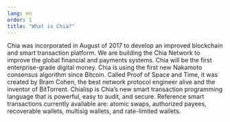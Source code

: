 ```yaml
---
lang: en
order: 1
title: "What is Chia?"
---
```


Chia was incorporated in August of 2017 to develop an improved blockchain and smart transaction platform. We are building the Chia Network to improve the global financial and payments systems. Chia will be the first enterprise-grade digital money. Chia is using the first new Nakamoto consensus algorithm since Bitcoin. Called Proof of Space and Time, it was created by Bram Cohen, the best network protocol engineer alive and the inventor of BitTorrent. Chialisp is Chia’s new smart transaction programming language that is powerful, easy to audit, and secure. Reference smart transactions currently available are: atomic swaps, authorized payees, recoverable wallets, multisig wallets, and rate-limited wallets.
